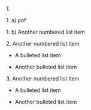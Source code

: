 1\.

1\. a) pof

1\. b) Another numbered list item

2\. Another numbered list item

-   A bulleted list item

-   Another bulleted list item

3\. Another numbered list item

-   A bulleted list item

-   Another bulleted list item
